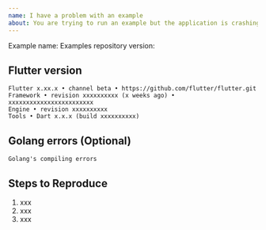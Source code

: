 ```yaml
---
name: I have a problem with an example
about: You are trying to run an example but the application is crashing, throws an exception or something looks wrong.
---
```


<!-- Thank you for trying go-flutter! -->

<!-- Please tell us which example you're trying to run, and the version of the examples repo that you're using -->

Example name: <!-- e.g.: simple_demo or stocks -->
Examples repository version: <!-- Run `git rev-parse HEAD` to get the version of the examples repo -->

## Flutter version

<!-- Please tell us wich flutter version are you using, we generally try to stay compatible with the beta channel. Run `flutter --version` to get the version -->

```
Flutter x.xx.x • channel beta • https://github.com/flutter/flutter.git
Framework • revision xxxxxxxxxx (x weeks ago) • xxxxxxxxxxxxxxxxxxxxxxxx
Engine • revision xxxxxxxxxx
Tools • Dart x.x.x (build xxxxxxxxxx)
```

## Golang errors (Optional)

<!-- If compilation fails, please tell us the output of go build -->
<!-- Please make sure you followed the README.md instructions -->

```
Golang's compiling errors
```

## Steps to Reproduce

<!--
     Please tell us exactly how to reproduce the problem you are running into.

     Please attach a small application (ideally just one main.dart file) that
     reproduces the problem. You could use https://gist.github.com/ for this.

     If the problem is with your application's rendering, then please attach
     a screenshot and explain what the problem is.
-->

1. xxx
2. xxx
3. xxx
